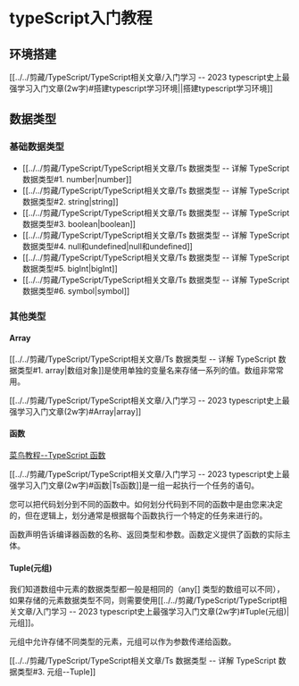 # typeScript入门教程

## 环境搭建

[[../../剪藏/TypeScript/TypeScript相关文章/入门学习 -- 2023 typescript史上最强学习入门文章(2w字)#搭建typescript学习环境||搭建typescript学习环境]]

## 数据类型

### 基础数据类型

+ [[../../剪藏/TypeScript/TypeScript相关文章/Ts 数据类型 -- 详解 TypeScript 数据类型#1. number|number]]
+ [[../../剪藏/TypeScript/TypeScript相关文章/Ts 数据类型 -- 详解 TypeScript 数据类型#2. string|string]]
+ [[../../剪藏/TypeScript/TypeScript相关文章/Ts 数据类型 -- 详解 TypeScript 数据类型#3. boolean|boolean]]
+ [[../../剪藏/TypeScript/TypeScript相关文章/Ts 数据类型 -- 详解 TypeScript 数据类型#4. null和undefined|null和undefined]]
+ [[../../剪藏/TypeScript/TypeScript相关文章/Ts 数据类型 -- 详解 TypeScript 数据类型#5. bigInt|bigInt]]
+ [[../../剪藏/TypeScript/TypeScript相关文章/Ts 数据类型 -- 详解 TypeScript 数据类型#6. symbol|symbol]]

### 其他类型

#### Array

[[../../剪藏/TypeScript/TypeScript相关文章/Ts 数据类型 -- 详解 TypeScript 数据类型#1. array|数组对象]]是使用单独的变量名来存储一系列的值。数组非常常用。

[[../../剪藏/TypeScript/TypeScript相关文章/入门学习 -- 2023 typescript史上最强学习入门文章(2w字)#Array|array]]

#### 函数

[菜鸟教程--TypeScript 函数](https://www.runoob.com/typescript/ts-function.html)

[[../../剪藏/TypeScript/TypeScript相关文章/入门学习 -- 2023 typescript史上最强学习入门文章(2w字)#函数|Ts函数]]是一组一起执行一个任务的语句。

您可以把代码划分到不同的函数中。如何划分代码到不同的函数中是由您来决定的，但在逻辑上，划分通常是根据每个函数执行一个特定的任务来进行的。

函数声明告诉编译器函数的名称、返回类型和参数。函数定义提供了函数的实际主体。


#### Tuple(元组)

我们知道数组中元素的数据类型都一般是相同的（any[] 类型的数组可以不同），如果存储的元素数据类型不同，则需要使用[[../../剪藏/TypeScript/TypeScript相关文章/入门学习 -- 2023 typescript史上最强学习入门文章(2w字)#Tuple(元组)|元组]]。

元组中允许存储不同类型的元素，元组可以作为参数传递给函数。

[[../../剪藏/TypeScript/TypeScript相关文章/Ts 数据类型 -- 详解 TypeScript 数据类型#3. 元组--Tuple]]

